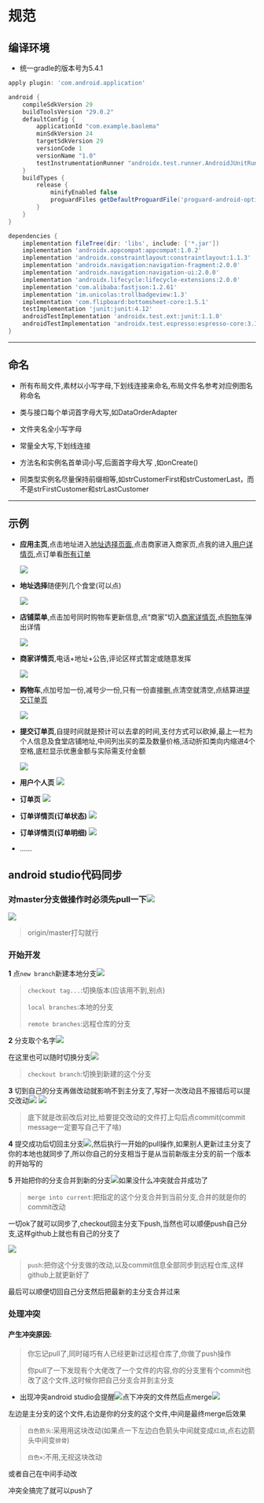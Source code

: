 # 规范  

## 编译环境

* 统一gradle的版本号为5.4.1  
```gradle
apply plugin: 'com.android.application'

android {
    compileSdkVersion 29
    buildToolsVersion "29.0.2"
    defaultConfig {
        applicationId "com.example.baolema"
        minSdkVersion 24
        targetSdkVersion 29
        versionCode 1
        versionName "1.0"
        testInstrumentationRunner "androidx.test.runner.AndroidJUnitRunner"
    }
    buildTypes {
        release {
            minifyEnabled false
            proguardFiles getDefaultProguardFile('proguard-android-optimize.txt'), 'proguard-rules.pro'
        }
    }
}

dependencies {
    implementation fileTree(dir: 'libs', include: ['*.jar'])
    implementation 'androidx.appcompat:appcompat:1.0.2'
    implementation 'androidx.constraintlayout:constraintlayout:1.1.3'
    implementation 'androidx.navigation:navigation-fragment:2.0.0'
    implementation 'androidx.navigation:navigation-ui:2.0.0'
    implementation 'androidx.lifecycle:lifecycle-extensions:2.0.0'
    implementation 'com.alibaba:fastjson:1.2.61'
    implementation 'im.unicolas:trollbadgeview:1.3'
    implementation 'com.flipboard:bottomsheet-core:1.5.1'
    testImplementation 'junit:junit:4.12'
    androidTestImplementation 'androidx.test.ext:junit:1.1.0'
    androidTestImplementation 'androidx.test.espresso:espresso-core:3.1.1'
}
```

------
## 命名  

* 所有布局文件,素材以小写字母,下划线连接来命名,布局文件名参考对应例图名称命名  

* 类与接口每个单词首字母大写,如DataOrderAdapter  

* 文件夹名全小写字母  

* 常量全大写,下划线连接  

* 方法名和实例名首单词小写,后面首字母大写 ,如onCreate()  

* 同类型实例名尽量保持前缀相等,如strCustomerFirst和strCustomerLast，而不是strFirstCustomer和strLastCustomer  

------

## 示例  
* **应用主页**,点击地址进入[地址选择页面](),点击商家进入商家页,点我的进入[用户详情页](),点订单看[所有订单]()   

  ![](res/activity_main.png)

* **地址选择**随便列几个食堂(可以点)  

  ![](res/activity_address.png)
  
* **店铺菜单**,点击加号同时购物车更新信息,点“商家”切入[商家详情页](),点[购物车]()弹出详情  

  ![](res/activity_shop_food.png)
  
* **商家详情页**,电话+地址+公告,评论区样式暂定或随意发挥  

  ![](res/activity_shop_details.png)

* **购物车**,点加号加一份,减号少一份,只有一份直接删,点清空就清空,点结算进[提交订单页]()  

  ![](res/activity_shopping_car.png)

* **提交订单页**,自提时间就是预计可以去拿的时间,支付方式可以砍掉,最上一栏为个人信息及食堂店铺地址,中间列出买的菜及数量价格,活动折扣类向内缩进4个空格,底栏显示优惠金额与实际需支付金额  

  ![](res/activity_pushing_order.png)
  
* **用户个人页**
  ![](res/activity_my.png)

* **订单页**
  ![](res/activity_allorder.png)

* **订单详情页(订单状态)**
  ![](res/activity_orderdetail_status.png)

* **订单详情页(订单明细)**
  ![](res/activity_orderdetail.png)

* ……

## android studio代码同步  

### 对master分支做操作时必须先pull一下![](res/pull.png)  

![](res/PullMaster.png)  

> origin/master打勾就行  

### 开始开发  

**1** 点`new branch`新建本地分支![](res/newbranch.png)  

> `checkout tag...`:切换版本(应该用不到,别点)
>
> `local branches`:本地的分支  
>
> `remote branches`:远程仓库的分支  

**2** 分支取个名字![](res/checkoutnewbranch.png)  

在这里也可以随时切换分支![](res/checkoutbranch.png)  

> `checkout branch`:切换到新建的这个分支  

**3** 切到自己的分支再做改动就影响不到主分支了,写好一次改动且不报错后可以提交改动![](res/commit.png)  ![](res/CommitFile.png)

> 底下就是改前改后对比,给要提交改动的文件打上勾后点commit(commit message一定要写自己干了啥)  

**4** 提交成功后切回主分支![](res/CheckoutMaster.png),然后执行一开始的pull操作,如果别人更新过主分支了你的本地也就同步了,所以你自己的分支相当于是从当前新版主分支的前一个版本的开始写的  

**5** 开始把你的分支合并到新的分支![](res/MergeIntoCurrent.png)如果没什么冲突就合并成功了  

> `merge into current`:把指定的这个分支合并到当前分支,合并的就是你的commit改动  

一切ok了就可以同步了,checkout回主分支下push,当然也可以顺便push自己分支,这样github上就也有自己的分支了

![](res/push.png)  

> `push`:把你这个分支做的改动,以及commit信息全部同步到远程仓库,这样github上就更新好了

最后可以顺便切回自己分支然后把最新的主分支合并过来  

### 处理冲突  

#### 产生冲突原因:

> 你忘记pull了,同时碰巧有人已经更新过远程仓库了,你做了push操作
>
> 你pull了一下发现有个大佬改了一个文件的内容,你的分支里有个commit也改了这个文件,这时候你把自己分支合并到主分支  

* 出现冲突android studio会提醒![](res/conflicts.png)点下冲突的文件然后点merge![](res/revision1.png)

左边是主分支的这个文件,右边是你的分支的这个文件,中间是最终merge后效果

>  `白色箭头`:采用用这块改动(如果点一下左边白色箭头中间就变成`红烧`,点右边箭头中间变`排骨`)
>
>  `白色×`:不用,无视这块改动

或者自己在中间手动改  

冲突全搞完了就可以push了  